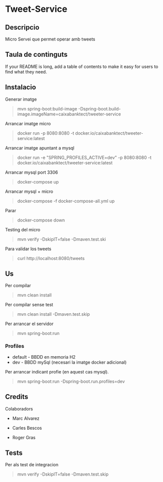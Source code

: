 # Tweet-Service

## Descripcio

Micro  Servei  que  permet  operar  amb  tweets

## Taula  de  continguts

If your README is long, add a table of contents to make it easy for users to find what they need.


## Instalacio

Generar imatge

> mvn spring-boot:build-image -Dspring-boot.build-image.imageName=caixabanktect/tweeter-service

Arrancar imatge micro

> docker run -p 8080:8080 -t docker.io/caixabanktect/tweeter-service:latest

Arrancar imatge apuntant a mysql

> docker run  -e "SPRING_PROFILES_ACTIVE=dev" -p 8080:8080 -t docker.io/caixabanktect/tweeter-service:latest 

Arrancar mysql port 3306

> docker-compose up

Arrancar mysql + micro 

> docker-compose -f docker-compose-all.yml up

Parar 

> docker-compose down

Testing del micro

> mvn verify -DskipIT=false -Dmaven.test.ski

Para validar los tweets

> curl http://localhost:8080/tweets

## Us
 
Per compilar 

> mvn clean install

Per compilar sense test

> mvn clean install -Dmaven.test.skip

 Per arrancar el servidor

  > mvn spring-boot:run

### Profiles

* default - BBDD en memoria H2
* dev - BBDD mySql (necesari la imatge docker adicional)

Per arrancar indicant profie (en aquest cas mysql).

>   mvn spring-boot:run -Dspring-boot.run.profiles=dev

## Credits  

Colaboradors

* Marc  Alvarez

* Carles  Bescos

* Roger  Gras

## Tests

Per als test de  integracion
  
> mvn verify -DskipIT=false -Dmaven.test.skip



